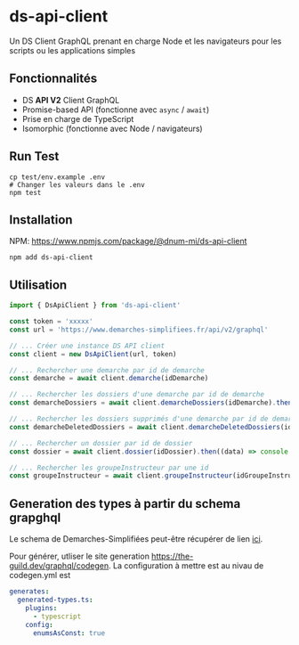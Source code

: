 # ds-api-client

Un DS Client GraphQL prenant en charge Node et les navigateurs pour les scripts ou les applications simples

## Fonctionnalités

* DS **API V2** Client GraphQL
* Promise-based API (fonctionne avec `async` / `await`)
* Prise en charge de TypeScript
* Isomorphic (fonctionne avec Node / navigateurs)

## Run Test

```shell notranslate position-relative overflow-auto
cp test/env.example .env 
# Changer les valeurs dans le .env
npm test
```

## Installation

NPM: <https://www.npmjs.com/package/@dnum-mi/ds-api-client>

```shell notranslate position-relative overflow-auto
npm add ds-api-client
```

## Utilisation

```js notranslate position-relative overflow-auto
import { DsApiClient } from 'ds-api-client'

const token = 'xxxxx'
const url = 'https://www.demarches-simplifiees.fr/api/v2/graphql'

// ... Créer une instance DS API client  
const client = new DsApiClient(url, token)

// ... Rechercher une demarche par id de demarche 
const demarche = await client.demarche(idDemarche)

// ... Rechercher les dossiers d'une demarche par id de demarche 
const demarcheDossiers = await client.demarcheDossiers(idDemarche).then((data) => console.log(data))

// ... Rechercher les dossiers supprimés d'une demarche par id de demarche 
const demarcheDeletedDossiers = await client.demarcheDeletedDossiers(idDemarche).then((data) => console.log(data))

// ... Rechercher un dossier par id de dossier
const dossier = await client.dossier(idDossier).then((data) => console.log(data))

// ... Rechercher les groupeInstructeur par une id
const groupeInstructeur = await client.groupeInstructeur(idGroupeInstructeur).then((data) => console.log(data))
```

## Generation des types à partir du schema grapghql

Le schema de Demarches-Simplifiées peut-être récupérer de lien [ici](https://github.com/demarches-simplifiees/demarches-simplifiees.fr/blob/main/app/graphql/schema.graphql).

Pour générer, utliser le site generation <https://the-guild.dev/graphql/codegen>.
La configuration à mettre est au nivau de codegen.yml est

``` yaml
generates:
  generated-types.ts:
    plugins:
      - typescript
    config:
      enumsAsConst: true
```
